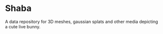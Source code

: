 # Shaba
A data repository for 3D meshes, gaussian splats and other media depicting a cute live bunny.
